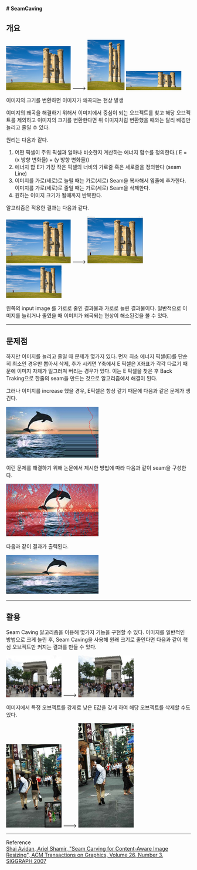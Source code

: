 __# SeamCaving__

## 개요

<p float="left">
<img src="/seam_caving/image/use image/input.jpg" width="35%" height="35%" title="input image" alt="input image"></img>  --->  
<img src="/seam_caving/image/use image/가로변환.jpg" width="20%" height="20%" title="가로변환" alt="가로변환"></img>
<img src="/seam_caving/image/use image/세로변환.jpg" width="30%" height="30%" title="세로변환" alt="세로변환"></img><br/>
</p>

이미지의 크기를 변환하면 이미지가 왜곡되는 현상 발생   
   
이미지의 왜곡을 해결하기 위해서 이미지에서 중심이 되는 오브젝트를 찾고 해당 오브젝트를 제외하고 이미지의 크기를 변환한다면 
위 이미지처럼 변환했을 때와는 달리 배경만 늘리고 줄일 수 있다.

원리는 다음과 같다.

1. 어떤 픽셀이 주위 픽셀과 얼마나 비슷한지 계산하는 에너지 함수를 정의한다.( E = (x 방향 변화율) + (y 방향 변화율))
2. 에너지 합 E가 가장 작은 픽셀의 너비의 가로줄 혹은 세로줄을 정의한다 (seam Line)
3. 이미지를 가로(세로)로 늘릴 때는 가로(세로) Seam을 복사해서 옆줄에 추가한다. 이미지를 가로(세로)로 줄일 때는 가로(세로) Seam을 삭제한다.
4. 원하는 이미지 크기가 될때까지 반복한다.

알고리즘은 적용한 결과는 다음과 같다.

<p float="left">
<img src="/seam_caving/image/use image/input.jpg" width="35%" height="35%" title="input image" alt="input image"></img>  --->  
<img src="/seam_caving/image/use image/seamcarving decrease.JPG" width="30%" height="30%" title="decrease" alt="decrease"></img>
<img src="/seam_caving/image/use image/seamcarving increase.JPG" width="30%" height="30%" title="increase" alt="increase"></img><br/>
</p>

왼쪽의 input image 를 가로로 줄인 결과물과 가로로 늘린 결과물이다. 일반적으로 이미지를 늘리거나 줄였을 때 이미지가 왜곡되는 현상이 해소된것을 볼 수 있다.

---------------------------------------------------------------------

## 문제점

하지만 이미지를 늘리고 줄일 때 문제가 몇가지 있다.
먼저 최소 에너지 픽셀(E)를 단순히 최소인 경우만 뽑아서 삭제, 추가 시키면 Y축에서 E 픽셀은 X좌표가 각각 다르기 때문에 이미지 자체가 일그러져 버리는 경우가 있다.
이는 E 픽셀을 찾은 후 Back Traking으로 한줄의 seam을 만드는 것으로 알고리즘에서 해결이 된다.

그러나 이미지를 increase 했을 경우, E픽셀은 항상 같기 때문에 다음과 같은 문제가 생긴다.

<img src="/seam_caving/image/dolphin/dolphin2.png" width="50%" height="50%" title="dolphin2" alt="dolphin2"></img><br/>

이런 문제를 해결하기 위해 논문에서 제시한 방법에 따라 다음과 같이 seam을 구성한다.

<img src="/seam_caving/image/dolphin/dolphin3.png" width="50%" height="50%" title="dolphin3" alt="dolphin3"></img><br/>

다음과 같이 결과가 출력된다.

<img src="/seam_caving/image/dolphin/dolphin5.png" width="50%" height="50%" title="dolphin5" alt="dolphin5"></img><br/>

----------------------------------------------------------------------

## 활용

Seam Caving 알고리즘을 이용해 몇가지 기능을 구현할 수 있다.
이미지를 일반적인 방법으로 크게 늘린 후, Seam Caving을 사용해 원래 크기로 줄인다면 다음과 같이 핵심 오브젝트만 커지는 결과를 만들 수 있다.

<p float="left">
<img src="/seam_caving/image/increase object/increase object1.png" width="30%" height="30%" title="increase object1" alt="increase object1"></img>  --->  
<img src="/seam_caving/image/increase object/increase object2.png" width="30%" height="30%" title="increase object2" alt="increase object2"></img><br/>
</p>


이미지에서 특정 오브젝트를 강제로 낮은 E값을 갖게 하여 해당 오브젝트를 삭제할 수도 있다.
<p float="left">
<img src="/seam_caving/image/remove object/remove object1.png" width="30%" height="30%" title="remove object1" alt="remove object1"></img>  --->  
<img src="/seam_caving/image/remove object/remove object2.png" width="30%" height="30%" title="remove object2" alt="remove object2"></img><br/>
</p>

----------------------------------------------------------------------

Reference   
[Shai Avidan, Ariel Shamir, "Seam Carving for Content-Aware Image Resizing", ACM Transactions on Graphics, Volume 26, Number 3, SIGGRAPH 2007](https://perso.crans.org/frenoy/matlab2012/seamcarving.pdf)
